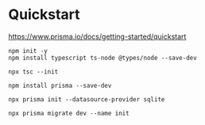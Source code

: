 # Quickstart #

<https://www.prisma.io/docs/getting-started/quickstart>

``` shell
npm init -y
npm install typescript ts-node @types/node --save-dev

npx tsc --init

npm install prisma --save-dev

npx prisma init --datasource-provider sqlite

npx prisma migrate dev --name init
```
